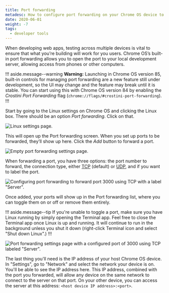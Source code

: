 ```yaml
---
title: Port forwarding
metadesc: How to configure port forwarding on your Chrome OS device to access local servers on other devices.
date: 2020-06-01
weight: -7
tags:
  - developer tools
---
```


When developing web apps, testing across multiple devices is vital to ensure that what you’re building will work for you users. Chrome OS’s built-in port forwarding allows you to open the port to your local development server, allowing access from phones or other computers.

!!! aside.message--warning
**Warning:** Launching in Chrome OS version 85, built-in controls for managing port forwarding are a new feature still under development, so the UI may change and the feature may break until it is stable. You can start using this with Chrome OS version 84 by enabling the _Crostini Port Forwarding_ flag (`chrome://flags/#crostini-port-forwarding`).
!!!

Start by going to the Linux settings on Chrome OS and clicking the Linux box. There should be an option _Port forwarding_. Click on that.

![Linux settings page.](/images/develop/web/linux-settings.jpg)

This will open up the Port forwarding screen. When you set up ports to be forwarded, they’ll show up here. Click the _Add_ button to forward a port.

![Empty port forwarding settings page.](/images/develop/web/port-forward-empty.jpg)

When forwarding a port, you have three options: the port number to forward, the connection type, either [TCP](https://en.wikipedia.org/wiki/Transmission_Control_Protocol) (default) or [UDP](https://en.wikipedia.org/wiki/User_Datagram_Protocol), and if you want to label the port.

![Configuring port forwarding to forward port 3000 using TCP with a label "Server".](/images/develop/web/port-forward-configure.jpg)

Once added, your ports will show up in the Port forwarding list, where you can toggle them on or off or remove them entirely.

!!! aside.message--tip
If you're unable to toggle a port, make sure you have Linux running by simply opening the Terminal app. Feel free to close the Terminal app once Linux is up and running. It will continue to run in the background unless you shut it down (right-click Terminal icon and select "Shut down Linux".)
!!!

![Port forwarding settings page with a configured port of 3000 using TCP labeled "Server".](/images/develop/web/port-forward-configured.jpg)

The last thing you'll need is the IP address of your host Chrome OS device. In "Settings", go to "Network" and select the network your device is on. You'll be able to see the IP address here. This IP address, combined with the port you forwarded, will allow any device on the same network to connect to the server on that port. On your other device, you can access the server at this address: `<host device IP address>:<port>`.
